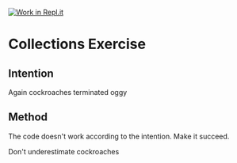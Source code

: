 [![Work in Repl.it](https://classroom.github.com/assets/work-in-replit-14baed9a392b3a25080506f3b7b6d57f295ec2978f6f33ec97e36a161684cbe9.svg)](https://classroom.github.com/online_ide?assignment_repo_id=2970275&assignment_repo_type=AssignmentRepo)
# Collections Exercise

## Intention

Again cockroaches terminated oggy

## Method

The code doesn't work according to the intention. Make it succeed.

Don't underestimate cockroaches
